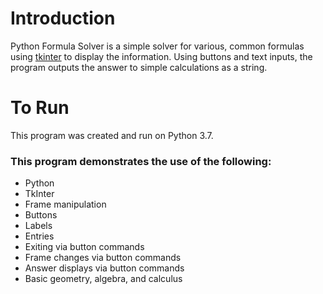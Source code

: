 # Introduction

Python Formula Solver is a simple solver for various, common formulas using [tkinter](https://wiki.python.org/moin/TkInter) to display the information. Using buttons and text inputs, the program outputs the answer to simple calculations as a string.

# To Run
This program was created and run on Python 3.7. 

### This program demonstrates the use of the following:
* Python
* TkInter
* Frame manipulation
* Buttons
* Labels
* Entries
* Exiting via button commands
* Frame changes via button commands
* Answer displays via button commands
* Basic geometry, algebra, and calculus



